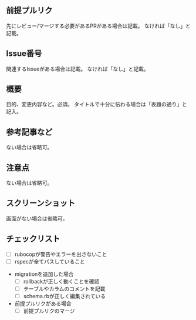 ## 前提プルリク

先にレビュー/マージする必要があるPRがある場合は記載。
なければ「なし」と記載。

## Issue番号

関連するIssueがある場合は記載。
なければ「なし」と記載。

## 概要

目的、変更内容など。必須。
タイトルで十分に伝わる場合は「表題の通り」と記入。

## 参考記事など

ない場合は省略可。

## 注意点

ない場合は省略可。

## スクリーンショット

画面がない場合は省略可。

## チェックリスト
- [ ] rubocopが警告やエラーを出さないこと
- [ ] rspecが全てパスしていること
- migrationを追加した場合
  - [ ] rollbackが正しく動くことを確認
  - [ ] テーブルやカラムのコメントを記載
  - [ ] schema.rbが正しく編集されている
- 前提プルリクがある場合
  - [ ] 前提プルリクのマージ

